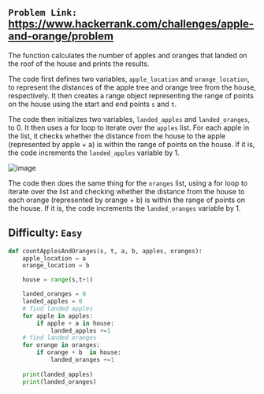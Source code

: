 ## `Problem Link:` https://www.hackerrank.com/challenges/apple-and-orange/problem

The function calculates the number of apples and oranges that landed on the roof of the house and prints the results.

The code first defines two variables, `apple_location` and `orange_location`, to represent the distances of the apple tree and orange tree from the house, respectively. It then creates a range object representing the range of points on the house using the start and end points `s` and `t`.

The code then initializes two variables, `landed_apples` and `landed_oranges`, to 0. It then uses a for loop to iterate over the `apples` list. For each apple in the list, it checks whether the distance from the house to the apple (represented by apple + a) is within the range of points on the house. If it is, the code increments the `landed_apples` variable by 1.

![image](https://user-images.githubusercontent.com/64557487/211226395-f75583a7-aa0c-4f02-87c8-9bab9fa0fb78.png)


The code then does the same thing for the `oranges` list, using a for loop to iterate over the list and checking whether the distance from the house to each orange (represented by orange + b) is within the range of points on the house. If it is, the code increments the `landed_oranges` variable by 1.

## Difficulty: `Easy`

```python
def countApplesAndOranges(s, t, a, b, apples, oranges):
    apple_location = a
    orange_location = b

    house = range(s,t+1)

    landed_oranges = 0
    landed_apples = 0
    # find landed apples
    for apple in apples:
        if apple + a in house:
            landed_apples +=1
    # find landed oranges
    for orange in oranges:
        if orange + b  in house:
            landed_oranges +=1
            
    print(landed_apples)        
    print(landed_oranges)
```
